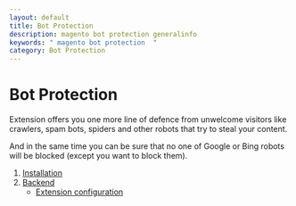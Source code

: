 ```yaml
---
layout: default
title: Bot Protection
description: magento bot protection generalinfo
keywords: " magento bot protection  "
category: Bot Protection
---
```


# Bot Protection

Extension offers you one more line of defence from unwelcome visitors like
crawlers, spam bots, spiders and other robots that try to steal your content.

And in the same time you can be sure that no one of Google or Bing robots will
be blocked (except you want to block them).

1. [Installation](installation/)
2. [Backend](backend/)
    - [Extension configuration](backend/#extension-configuration/)
